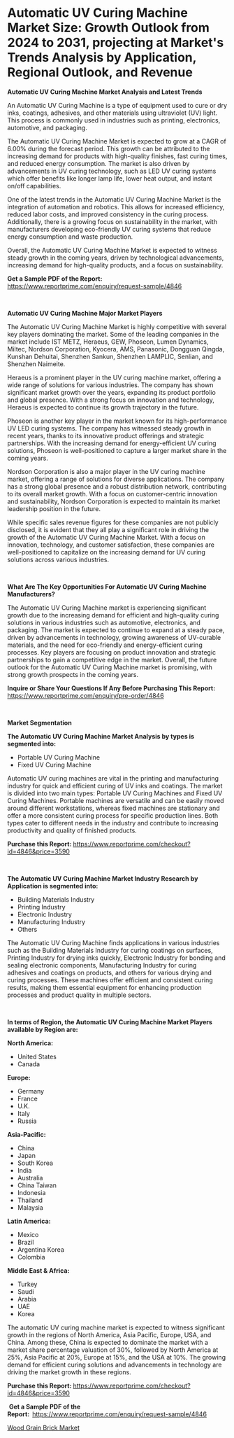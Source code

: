 <p><h1>Automatic UV Curing Machine Market Size: Growth Outlook from 2024 to 2031, projecting at Market's Trends Analysis by Application, Regional Outlook, and Revenue</h1></p><p><strong>Automatic UV Curing Machine Market Analysis and Latest Trends</strong></p>
<p><p>An Automatic UV Curing Machine is a type of equipment used to cure or dry inks, coatings, adhesives, and other materials using ultraviolet (UV) light. This process is commonly used in industries such as printing, electronics, automotive, and packaging.</p><p>The Automatic UV Curing Machine Market is expected to grow at a CAGR of 6.00% during the forecast period. This growth can be attributed to the increasing demand for products with high-quality finishes, fast curing times, and reduced energy consumption. The market is also driven by advancements in UV curing technology, such as LED UV curing systems which offer benefits like longer lamp life, lower heat output, and instant on/off capabilities.</p><p>One of the latest trends in the Automatic UV Curing Machine Market is the integration of automation and robotics. This allows for increased efficiency, reduced labor costs, and improved consistency in the curing process. Additionally, there is a growing focus on sustainability in the market, with manufacturers developing eco-friendly UV curing systems that reduce energy consumption and waste production.</p><p>Overall, the Automatic UV Curing Machine Market is expected to witness steady growth in the coming years, driven by technological advancements, increasing demand for high-quality products, and a focus on sustainability.</p></p>
<p><strong>Get a Sample PDF of the Report:&nbsp;</strong> <a href="https://www.reportprime.com/enquiry/request-sample/4846">https://www.reportprime.com/enquiry/request-sample/4846</a></p>
<p>&nbsp;</p>
<p><strong>Automatic UV Curing Machine Major Market Players</strong></p>
<p><p>The Automatic UV Curing Machine Market is highly competitive with several key players dominating the market. Some of the leading companies in the market include IST METZ, Heraeus, GEW, Phoseon, Lumen Dynamics, Miltec, Nordson Corporation, Kyocera, AMS, Panasonic, Dongguan Qingda, Kunshan Dehuitai, Shenzhen Sankun, Shenzhen LAMPLIC, Senlian, and Shenzhen Naimeite.</p><p>Heraeus is a prominent player in the UV curing machine market, offering a wide range of solutions for various industries. The company has shown significant market growth over the years, expanding its product portfolio and global presence. With a strong focus on innovation and technology, Heraeus is expected to continue its growth trajectory in the future.</p><p>Phoseon is another key player in the market known for its high-performance UV LED curing systems. The company has witnessed steady growth in recent years, thanks to its innovative product offerings and strategic partnerships. With the increasing demand for energy-efficient UV curing solutions, Phoseon is well-positioned to capture a larger market share in the coming years.</p><p>Nordson Corporation is also a major player in the UV curing machine market, offering a range of solutions for diverse applications. The company has a strong global presence and a robust distribution network, contributing to its overall market growth. With a focus on customer-centric innovation and sustainability, Nordson Corporation is expected to maintain its market leadership position in the future.</p><p>While specific sales revenue figures for these companies are not publicly disclosed, it is evident that they all play a significant role in driving the growth of the Automatic UV Curing Machine Market. With a focus on innovation, technology, and customer satisfaction, these companies are well-positioned to capitalize on the increasing demand for UV curing solutions across various industries.</p></p>
<p>&nbsp;</p>
<p><strong>What Are The Key Opportunities For Automatic UV Curing Machine Manufacturers?</strong></p>
<p><p>The Automatic UV Curing Machine market is experiencing significant growth due to the increasing demand for efficient and high-quality curing solutions in various industries such as automotive, electronics, and packaging. The market is expected to continue to expand at a steady pace, driven by advancements in technology, growing awareness of UV-curable materials, and the need for eco-friendly and energy-efficient curing processes. Key players are focusing on product innovation and strategic partnerships to gain a competitive edge in the market. Overall, the future outlook for the Automatic UV Curing Machine market is promising, with strong growth prospects in the coming years.</p></p>
<p><strong>Inquire or Share Your Questions If Any Before Purchasing This Report:</strong> <a href="https://www.reportprime.com/enquiry/pre-order/4846">https://www.reportprime.com/enquiry/pre-order/4846</a></p>
<p>&nbsp;</p>
<p><strong>Market Segmentation</strong></p>
<p><strong>The Automatic UV Curing Machine Market Analysis by types is segmented into:</strong></p>
<p><ul><li>Portable UV Curing Machine</li><li>Fixed UV Curing Machine</li></ul></p>
<p><p>Automatic UV curing machines are vital in the printing and manufacturing industry for quick and efficient curing of UV inks and coatings. The market is divided into two main types: Portable UV Curing Machines and Fixed UV Curing Machines. Portable machines are versatile and can be easily moved around different workstations, whereas fixed machines are stationary and offer a more consistent curing process for specific production lines. Both types cater to different needs in the industry and contribute to increasing productivity and quality of finished products.</p></p>
<p><strong>Purchase this Report:&nbsp;</strong><a href="https://www.reportprime.com/checkout?id=4846&price=3590">https://www.reportprime.com/checkout?id=4846&price=3590</a></p>
<p>&nbsp;</p>
<p><strong>The Automatic UV Curing Machine Market Industry Research by Application is segmented into:</strong></p>
<p><ul><li>Building Materials Industry</li><li>Printing Industry</li><li>Electronic Industry</li><li>Manufacturing Industry</li><li>Others</li></ul></p>
<p><p>The Automatic UV Curing Machine finds applications in various industries such as the Building Materials Industry for curing coatings on surfaces, Printing Industry for drying inks quickly, Electronic Industry for bonding and sealing electronic components, Manufacturing Industry for curing adhesives and coatings on products, and others for various drying and curing processes. These machines offer efficient and consistent curing results, making them essential equipment for enhancing production processes and product quality in multiple sectors.</p></p>
<p>&nbsp;</p>
<p><strong>In terms of Region, the Automatic UV Curing Machine Market Players available by Region are:</strong></p>
<p>
    <p> <strong> North America: </strong>
        <ul>
            <li>United States</li>
            <li>Canada</li>
        </ul>
        </p> 
    <p> <strong> Europe: </strong>
        <ul>
            <li>Germany</li>
            <li>France</li>
            <li>U.K.</li>
            <li>Italy</li>
            <li>Russia</li>
        </ul>
        </p> 
    <p> <strong> Asia-Pacific: </strong>
        <ul>
            <li>China</li>
            <li>Japan</li>
            <li>South Korea</li>
            <li>India</li>
            <li>Australia</li>
            <li>China Taiwan</li>
            <li>Indonesia</li>
            <li>Thailand</li>
            <li>Malaysia</li>
        </ul>
        </p> 
    <p> <strong> Latin America: </strong>
        <ul>
            <li>Mexico</li>
            <li>Brazil</li>
            <li>Argentina Korea</li>
            <li>Colombia</li>
        </ul>
        </p> 
    <p> <strong> Middle East & Africa: </strong>
        <ul>
            <li>Turkey</li>
            <li>Saudi</li>
            <li>Arabia</li>
            <li>UAE</li>
            <li>Korea</li>
        </ul>
    </p>
    </p>
<p><p>The automatic UV curing machine market is expected to witness significant growth in the regions of North America, Asia Pacific, Europe, USA, and China. Among these, China is expected to dominate the market with a market share percentage valuation of 30%, followed by North America at 25%, Asia Pacific at 20%, Europe at 15%, and the USA at 10%. The growing demand for efficient curing solutions and advancements in technology are driving the market growth in these regions.</p></p>
<p><strong>Purchase this Report: </strong><a href="https://www.reportprime.com/checkout?id=4846&price=3590">https://www.reportprime.com/checkout?id=4846&price=3590</a></p>
<p>&nbsp;<strong>Get a Sample PDF of the Report:&nbsp;&nbsp;</strong><a href="https://www.reportprime.com/enquiry/request-sample/4846">https://www.reportprime.com/enquiry/request-sample/4846</a></p>
<p><strong></strong></p>
<p><p><a href="https://glittery-fuchsia-86a.notion.site/Wood-Grain-Brick-Market-Size-Market-Trends-and-Growth-Outlook-forecasted-for-period-from-2024-to-2-80acf64a0e4a455e84dc2d51da5fce46">Wood Grain Brick Market</a></p></p>
